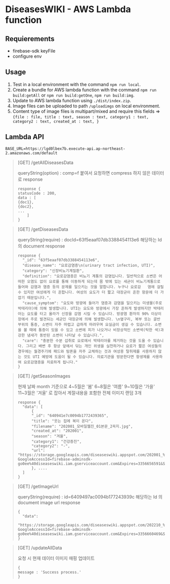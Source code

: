 # DiseasesWIKI - AWS Lambda function

## Requierements
* firebase-sdk keyFile
* configure env

## Usage
1. Test in a local environment with the command `npm run local`.
2. Create a bundle for AWS lambda function with the command `npm run build:getAll` or `npm run build:getOne`, `npm run build:img`. 
3. Update to AWS lambda function using `./dist/index.zip`.
4. Image files can be uploaded to path `/uploadimgs` on local environment.
5. Content type of image files is multipart/mixed and require this fields => ```{file : file, title : text, season : text, category1 : text, category2 : text, created_at : text, } ```

## Lambda API
`BASE_URL=https://lgd0lbex7b.execute-api.ap-northeast-2.amazonaws.com/default`

>[GET] /getAllDiseasesData
> 
> queryString(option) : comp=f 붙여서 요청하면 compress 하지 않은 데이터로 response
> ```
> response {
> statusCode : 200,
> data : [
> {doc1},
> {doc2},
> ...
>     ]
> }



> [GET] /getDiseasesData
> 
> queryString(require) : docId=63f5eaaf07db3388454113e6 해당하는 Id 의 document response
> ```
> response {
>   "_id": "63f5eaaf07db3388454113e6",
>   "disease_name": "요로감염증\n(urinary tract infection, UTI)",
>   "category": "신장비뇨기계질환",
>   "definition": "요로감염증은 비뇨기 계통의 감염입니다. 일반적으로 소변은 어떠한 오염도 없이 요로를 통해 이동하게 되는데 몸 밖에 있는 세균이 비뇨기계통으로 들어와 감염과 염증 등의 문제를 일으키는 것을 말합니다. 누구나 요로감   염에 걸릴 수 있지만 여성에게 더 흔합니다. 여성의 요도가 더 짧고 대장균이 흔한 항문에 더 가깝기 때문입니다.",
>   "cause_symptom": "요도와 방광에 들어가 염증과 감염을 일으키는 미생물(주로 박테리아)에 의해 발생합니다. UTI는 요도와 방광에서 가장 흔하게 발생하지만 박테리아는 요도를 타고 올라가 신장을 감염 시킬 수 있습니다. 방광염 환자의 90% 이상이 장에서 주로 발견되는 세균인 대장균에 의해 발생합니다. \n옆구리, 복부 또는 골반 부위의 통증, 소변이 자주 마렵고 급하게 마려우며 요실금이 생길 수 있습니다. 소변을 볼 때에 통증이 있을 수 있고 소변에 피가 나오거나 비장상적인 소변색(탁한 색)과 강한 냄새가 동반된 소변이 나타날 수 있습니다.",
>   "care": "충분한 수분 섭취로 요로에서 박테리아를 제거하는 것을 도울 수 있습니다. 그리고 배변 후 항상 앞에서 닦는 개인 위생을 실천하거나 요로가 짧은 여성들의 경우에는 월경주기에 패드와 탐폰을 자주 교체하는 것과 여성용 탈취제를 사용하지 않는 것도 UTI 예방에 도움이 될 수 있습니다. 의료기관을 방문한다면 항생제를 사용하여 요로감염증을 치료하게 됩니다."
> }

> [GET] /getSeasonImages
> 
> 현재 날짜 month 기준으로 4~5월은 '봄' 6~8월은 '여름' 9~10월은 '가을' 11~3월은 '겨울' 로 잡아서 계절내용을 포함한 전체 이미지 랜덤 3개 
> ```
> response {
>   "data": [
>       {
>       "_id": "640941e7c0094b1772439365",
>       "title": "웃는 집에 복이 온다",
>       "filename": "202001_모바일웹진_01본문_2꼭지.jpg",
>       "created_at": "202001",
>       "season": "겨울",
>       "category1": "건강증진",
>       "category2": "-",
>       "url": "https://storage.googleapis.com/diseaseswiki.appspot.com/202001_%E1%84%86%E1%85%A9%E1%84%87%E1%85%A1%E1%84%8B%E1%85%B5%E1%86%AF%E1%84%8B%E1%85%B0%E1%86%B8%E1%84%8C%E1%85%B5%E1%86%AB_01%E1%84%87%E1%85%A9%E1%86%AB%E1%84%86%E1%85%AE%E1%86%AB_2%E1%84%81%E1%85%A9%E1%86%A8%E1%84%8C%E1%85%B5.jpg?GoogleAccessId=firebase-adminsdk-go0ee%40diseaseswiki.iam.gserviceaccount.com&Expires=3356656591&Signature=h9a%2Fi47mqEoye4y0hLVlSfwh2Sx8SMATTdSEJT5kD13b0lyQFBNxQlF773VnI3hHSau6mQG2aREGEnFxI9QG%2FqMhcRXg8dW5LUPwUJ0klcl3ZtZvqHc7PUoA9Tj8k3AZezJVHObO%2FeJKnrP50F87M5PA%2F22yMb%2BEmVwFa8xxiNSCxCf8XaSMXr8SqGu7oEyrZD5PwT5Ed%2BQiMx1Yv1KxK0TSL1faNT3temqig0LzcacaGwKWHK2k5771Osq73BjJjJeldpMxgxZUZNMGx%2ByQu1FGhE4Hp1jKrRTo7Ql1ONWSoueIIETdSOo1Xy0SpdH3qjhdJf8FkT7nVZoJqb9pWg%3D%3D"
>       }, ....
>   ]
> }

> [GET] /getImageUrl
> 
> queryString(require) : id=6409497ac0094b177243939c 해당하는 Id 의 document image url response
> ```
> {
>   "data": 
>       "https://storage.googleapis.com/diseaseswiki.appspot.com/202210_%E1%84%86%E1%85%A9%E1%84%87%E1%85%A1%E1%84%8B%E1%85%B5%E1%86%AF%E1%84%8B%E1%85%B0%E1%86%B8%E1%84%8C%E1%85%B5%E1%86%AB_01%E1%84%87%E1%85%A9%E1%86%AB%E1%84%86%E1%85%AE%E1%86%AB.jpg?GoogleAccessId=firebase-adminsdk-go0ee%40diseaseswiki.iam.gserviceaccount.com&Expires=3356660469&Signature=skRXJDig2TH1o5Y3wemL%2FmWrk6xpnE2ojkNu0r0R8DMs%2BaX%2Br2NfdyjxIo5tbDBDrOcxgqTn8%2BLhd8BkKGJ93cxjkwazYtOSMxGziAL1qvmDTy5lgr9WPGt%2Fre%2Bfddisk4vZMeN4o63jKc4eXhuZbgVA%2FjennuJjg%2FbmK6QgENMKE%2B4iNMAWkjDnYdEmLiGIx05G17YagvK7Z35eJhJ0MQMYYHtGSaC3gCS5uIgmv2hjNPIHdJYuWSv7xCURxIZ9PBybXc0b9BB75HtsB8zdVZchRUy3FCb6sjf31aOE5hUFPJfd9GN%2BuXfIJp7I%2BSn%2FfGIlwaT94O6teCCfcR0w%2BQ%3D%3D"
> }

> [GET] /updateAllData
> 
> 요청 시 현재 데이터 이미지 매핑 업데이트
> ```
> {
> message : 'Success process.'
> }